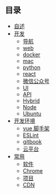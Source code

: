 ## 目录

* [自述](README.md)
* [开发]()
    * [导航](book/blog.md)
    * [web](book/web.md)
    * [docker](book/docker.md)
    * [mac](book/mac.md)
    * [python](book/python.md)
    * [react](book/react.md)
    * [微信公众号](book/wechat.md)
    * [UI](book/ui.md)
    * [API](book/api.md)
    * [Hybrid](book/hybrid.md)
    * [Node](book/node.md)
    * [Ubuntu](book/ubuntu.md)
* [开发环境]()
    * [vue 脚手架](book/vue.md)
    * [ESLint](book/ESLint.md)
    * [gitbook](book/gitbook.md)
    * [云平台](book/cloud.md)
* [常用]() 
    * [软件](book/app.md)
    * [Chrome](book/chrome_apps.md)
    * [项目](book/project.md)
    * [CDN](book/cdn.md)


